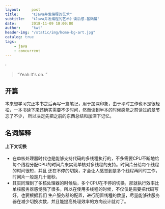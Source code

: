 ```yaml
---
layout:     post
title:      "《Java并发编程的艺术"
subtitle:   "《Java并发编程的艺术》读后感-基础篇"
date:       2018-11-09 10:00:00
author:     "kwt"
header-img: "/static/img/home-bg-art.jpg"
catalog: true
tags:
    - java
    - concurrent
---
```

·
> “Yeah It's on. ”


## 开篇
本来想学习完正本书之后再写一篇笔记，用于加深印象，由于平时工作也不是很轻松，一本书读下来还确实需要不少时间，然而读到半本的时候感觉之前读过的章节忘了不少，
所以决定先把之前的东西总结和加深下记忆。

## 名词解释

#### 上下文切换
* 在单核处理器时代也是能够支持代码的多线程执行的，不多需要CPU不断地给每个线程分配CPU的时间片来实现单核对多线程的支持。时间片分给每个线程的时间很短，并且
还在不停的切换，才会让人感觉到是多个线程再同时工作，时间片一般是几十毫秒。
* 其实同理到了多核处理器的时候后，多个CPU在不停的切换，那就执行效率比单核服务器感觉强了很多。所以在使用多线程的时候，不仅仅是需要把代码写好，也要根据我们
生产服务器的配置，进行配置线程的数量，尽量能够往服务器在减少切换次数，并且能提高处理效率的方向设计就对了。


